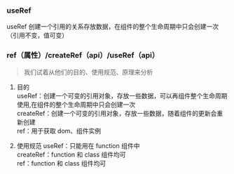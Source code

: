 ### useRef

useRef 创建一个引用的关系存放数据，在组件的整个生命周期中只会创建一次（引用不变，值可变）

### ref（属性）/createRef（api）/useRef（api）

> 我们试着从他们的目的、使用规范、原理来分析

1. 目的  
   useRef：创建一个可变的引用对象，存放一些数据，可以再组件整个生命周期使用,在组件的整个生命周期中只会创建一次  
   createRef：创建一个可变的引用对象，存放一些数据，随着组件的更新会重新创建  
   ref：用于获取 dom、组件实例

2. 使用规范
   useRef：只能用在 function 组件中  
   createRef：function 和 class 组件均可  
   ref：function 和 class 组件均可
